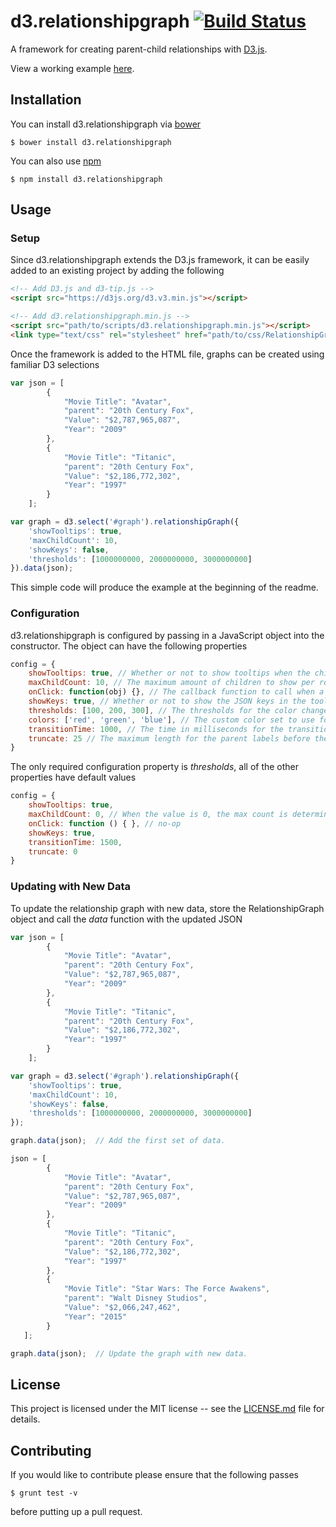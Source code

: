 # d3.relationshipgraph [![Build Status](https://travis-ci.org/hkelly93/d3-relationshipgraph.svg?branch=master)](https://travis-ci.org/hkelly93/d3-relationshipgraph)
A framework for creating parent-child relationships with [D3.js](http://www.d3js.org).

View a working example [here](https://cdn.rawgit.com/hkelly93/d3-relationshipGraph/master/examples/index.html).

## Installation
You can install d3.relationshipgraph via [bower](http://bower.io)

```
$ bower install d3.relationshipgraph
```
You can also use [npm](http://npmjs.org)

```
$ npm install d3.relationshipgraph
```

## Usage
### Setup
Since d3.relationshipgraph extends the D3.js framework, it can be easily added to an existing project by adding the following

```html
<!-- Add D3.js and d3-tip.js -->
<script src="https://d3js.org/d3.v3.min.js"></script>

<!-- Add d3.relationshipgraph.min.js -->
<script src="path/to/scripts/d3.relationshipgraph.min.js"></script>
<link type="text/css" rel="stylesheet" href="path/to/css/RelationshipGraph.css">
````

Once the framework is added to the HTML file, graphs can be created using familiar D3 selections

```javascript
var json = [
        {
            "Movie Title": "Avatar",
            "parent": "20th Century Fox",
            "Value": "$2,787,965,087",
            "Year": "2009"
        },
        {
            "Movie Title": "Titanic",
            "parent": "20th Century Fox",
            "Value": "$2,186,772,302",
            "Year": "1997"
        }
    ];

var graph = d3.select('#graph').relationshipGraph({
    'showTooltips': true,
    'maxChildCount': 10,
    'showKeys': false,
    'thresholds': [1000000000, 2000000000, 3000000000]
}).data(json);
```

This simple code will produce the example at the beginning of the readme.

### Configuration

d3.relationshipgraph is configured by passing in a JavaScript object into the constructor. The object can have the following properties

```Javascript
config = {
    showTooltips: true, // Whether or not to show tooltips when the child block is moused over.
    maxChildCount: 10, // The maximum amount of children to show per row before wrapping.
    onClick: function(obj) {}, // The callback function to call when a child block is clicked on. This gets passed the JSON for the object.
    showKeys: true, // Whether or not to show the JSON keys in the tooltip
    thresholds: [100, 200, 300], // The thresholds for the color changes. If the values are strings, the colors are determined by the value of the child being equal to the threshold. If the thresholds are numbers, the color is determined by the value being less than the threshold.
    colors: ['red', 'green', 'blue'], // The custom color set to use for the child blocks. These can be color names, HEX values, or RGBA values.
    transitionTime: 1000, // The time in milliseconds for the transitions. Set to 0 to disable.
    truncate: 25 // The maximum length for the parent labels before they get truncated. Set to 0 to disable.
}
```

The only required configuration property is *thresholds*, all of the other properties have default values

```Javascript
config = {
    showTooltips: true,
    maxChildCount: 0, // When the value is 0, the max count is determined by the width of the parent element.
    onClick: function () { }, // no-op
    showKeys: true,
    transitionTime: 1500,
    truncate: 0
}
```

### Updating with New Data
To update the relationship graph with new data, store the RelationshipGraph object and call the *data* function with the updated JSON

```Javascript
var json = [
        {
            "Movie Title": "Avatar",
            "parent": "20th Century Fox",
            "Value": "$2,787,965,087",
            "Year": "2009"
        },
        {
            "Movie Title": "Titanic",
            "parent": "20th Century Fox",
            "Value": "$2,186,772,302",
            "Year": "1997"
        }
    ];

var graph = d3.select('#graph').relationshipGraph({
    'showTooltips': true,
    'maxChildCount': 10,
    'showKeys': false,
    'thresholds': [1000000000, 2000000000, 3000000000]
});

graph.data(json);  // Add the first set of data.

json = [
        {
            "Movie Title": "Avatar",
            "parent": "20th Century Fox",
            "Value": "$2,787,965,087",
            "Year": "2009"
        },
        {
            "Movie Title": "Titanic",
            "parent": "20th Century Fox",
            "Value": "$2,186,772,302",
            "Year": "1997"
        },
        {
            "Movie Title": "Star Wars: The Force Awakens",
            "parent": "Walt Disney Studios",
            "Value": "$2,066,247,462",
            "Year": "2015"
        }
   ];

graph.data(json);  // Update the graph with new data.
````

## License
This project is licensed under the MIT license -- see the [LICENSE.md](LICENSE.md) file for details.

## Contributing
If you would like to contribute please ensure that the following passes

```
$ grunt test -v
```
before putting up a pull request.
